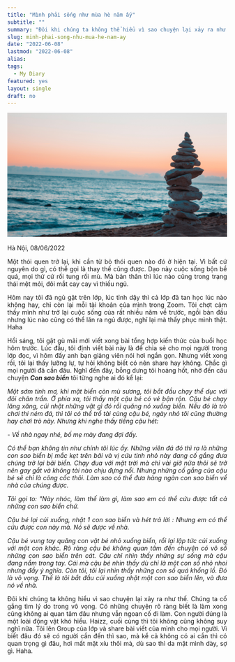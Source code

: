 ```yaml
---
title: "Mình phải sống như mùa hè năm ấy"
subtitle: ""
summary: "Đôi khi chúng ta không thể hiểu vì sao chuyện lại xảy ra như thế. Chúng ta cố gắng tìm lý do trong vô vọng. Tôi cũng từng như thế. Hay hỏi tại sao, rồi tôi bắt đầu..."
slug: minh-phai-song-nhu-mua-he-nam-ay
date: "2022-06-08"
lastmod: "2022-06-08"
alias:
tags:
  - My Diary
featured: yes
layout: single
draft: no
---
```


<p style = "text-align: center"><img src="./featured.jpg"></p>

<p style = "text-align: justify">Hà Nội, 08/06/2022</p>

<p style = "text-align: justify">Một thói quen trở lại, khi cần từ bỏ thói quen nào đó ở hiện tại. Vì bất cứ nguyên do gì, có thể gọi là thay thế cũng được. Dạo này cuộc sống bộn bề quá, mọi thứ cứ rối tung rối mù. Mà bản thân thì lúc nào cũng trong trạng thái mệt mỏi, đôi mắt cay cay vì thiếu ngủ.</p>

<p style = "text-align: justify">Hôm nay tôi đã ngủ gật trên lớp, lúc tỉnh dậy thì cả lớp đã tan học lúc nào không hay, chỉ còn lại mỗi tài khoản của mình trong Zoom. Tôi chợt cảm thấy mình như trở lại cuộc sống của rất nhiều năm về trước, ngồi bàn đầu nhưng lúc nào cũng có thể lăn ra ngủ được, nghĩ lại mà thấy phục mình thật. Haha</p>

<p style = "text-align: justify">Hồi sáng, tôi gật gù mãi mới viết xong bài tổng hợp kiến thức của buổi học hôm trước. Lúc đầu, tôi định viết bài này là để chia sẻ cho mọi người trong lớp đọc, vì hôm đấy anh bạn giảng viên nói hơi ngắn gọn. Nhưng viết xong rồi, tôi lại thấy lưỡng lự, tự hỏi không biết có nên share hay không. Chắc gì mọi người đã cần đâu. Nghĩ đến đây, bỗng dưng tôi hoảng hốt, nhớ đến câu chuyện <i><b>Con sao biển</b></i> tôi từng nghe ai đó kể lại:</p>

<i>
<p style = "text-align: justify">Một sớm tinh mơ, khi mặt biển còn mù sương, tôi bắt đầu chạy thể dục với đôi chân trần. Ở phía xa, tôi thấy một cậu bé có vẻ bận rộn. Cậu bé chạy lăng xăng, cúi nhặt những vật gì đó rồi quăng nó xuống biển. Nếu đó là trò chơi thi ném đá, thì tôi có thể trổ tài cùng cậu bé, ngày nhỏ tôi cũng thường hay chơi trò này. Nhưng khi nghe thấy tiếng cậu hét:</p>

\- Về nhà ngay nhé, bố mẹ mày đang đợi đấy.</p>

<p style = "text-align: justify">Có thể bạn không tin như chính tôi lúc ấy. Những viên đá đó thì ra là những con sao biển bị mắc kẹt trên bãi và vị cứu tinh nhỏ này đang cố gắng đưa chúng trở lại bãi biển. Chạy đua với mặt trời mà chỉ vài giờ nữa thôi sẽ trở nên gay gắt và không tài nào chịu đựng nổi. Nhưng những cố gắng của cậu bé sẽ chỉ là công cốc thôi. Làm sao có thể đưa hàng ngàn con sao biển về nhà của chúng được.</p>

<p style = "text-align: justify">Tôi gọi to: "Này nhóc, làm thế làm gì, làm sao em có thể cứu được tất cả những con sao biển chứ.</p>

<p style = "text-align: justify">Cậu bé lại cúi xuống, nhặt 1 con sao biển và hét trả lời : Nhưng em có thể cứu được con này mà. Nó sẽ được về nhà.</p>

<p style = "text-align: justify"> Cậu bé vung tay quăng con vật bé nhỏ xuống biển, rồi lại lập tức cúi xuống với một con khác. Rõ ràng cậu bé không quan tâm đến chuyện có vô số những con sao biển trên cát. Cậu chỉ nhìn thấy những sự sống mà cậu đang nắm trong tay. Cái mà cậu bé nhìn thấy dù chỉ là một con số nhỏ nhoi nhưng đầy ý nghĩa. Còn tôi, tôi lại nhìn thấy những con số quá khổng lồ. Đó là vô vọng. Thế là tôi bắt đầu cúi xuống nhặt một con sao biển lên, và đưa nó về nhà.</p></i>

<p style = "text-align: justify">Đôi khi chúng ta không hiểu vì sao chuyện lại xảy ra như thế. Chúng ta cố gắng tìm lý do trong vô vọng. Có những chuyện rõ ràng biết là làm xong cũng không ai quan tâm đâu nhưng vẫn ngoan cố đi làm. Con người đúng là một loài động vật khó hiểu. Haizz, cuối cùng thì tôi không cũng không suy nghĩ nữa. Tôi lên Group của lớp và share bài viết của mình cho mọi người. Vì biết đâu đó sẽ có người cần đến thì sao, mà kể cả không có ai cần thì có quan trọng gì đâu, hơi mất mặt xíu thôi mà, dù sao thì da mặt mình dày, sợ gì. Haha.</p>
